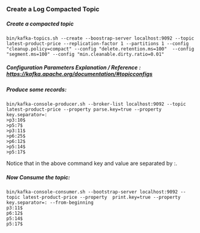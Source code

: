 ### Create a Log Compacted Topic

##### Create a compacted topic 

```
bin/kafka-topics.sh --create --boostrap-server localhost:9092 --topic latest-product-price --replication-factor 1 --partitions 1 --config "cleanup.policy=compact" --config "delete.retention.ms=100"  --config "segment.ms=100" --config "min.cleanable.dirty.ratio=0.01"
```

##### Configuration Parameters Explanation / Reference  : https://kafka.apache.org/documentation/#topicconfigs

##### Produce some records:

```
bin/kafka-console-producer.sh --broker-list localhost:9092 --topic latest-product-price --property parse.key=true --property key.separator=:
>p3:10$
>p5:7$
>p3:11$
>p6:25$
>p6:12$
>p5:14$
>p5:17$
```

Notice that in the above command key and value are separated by :. 

##### Now Consume the topic:

```
bin/kafka-console-consumer.sh --bootstrap-server localhost:9092 --topic latest-product-price --property  print.key=true --property key.separator=: --from-beginning
p3:11$
p6:12$
p5:14$
p5:17$
```

